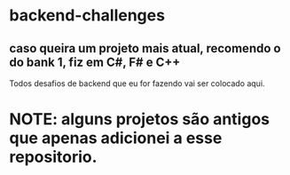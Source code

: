 # backend-challenges
## caso queira um projeto mais atual, recomendo o do bank 1, fiz em C#, F# e C++

Todos desafios de backend que eu for fazendo vai ser colocado aqui.

# NOTE: alguns projetos são antigos que apenas adicionei a esse repositorio.
